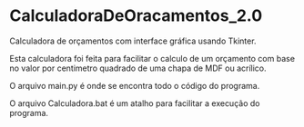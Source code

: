 # CalculadoraDeOracamentos_2.0
 Calculadora de orçamentos com interface gráfica usando Tkinter.

 Esta calculadora foi feita para facilitar o calculo de um orçamento
 com base no valor por centimetro quadrado de uma chapa de MDF ou acrílico.

O arquivo main.py é onde se encontra todo o código do programa.

O arquivo Calculadora.bat é um atalho para facilitar a execução do programa.
